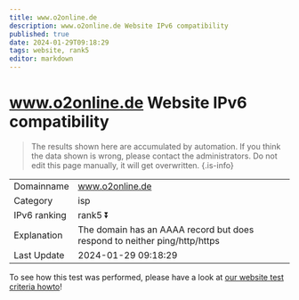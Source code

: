 ```yaml
---
title: www.o2online.de
description: www.o2online.de Website IPv6 compatibility
published: true
date: 2024-01-29T09:18:29
tags: website, rank5
editor: markdown
---
```


# www.o2online.de Website IPv6 compatibility

> The results shown here are accumulated by automation. If you think the data shown is wrong, please contact the administrators. 
> Do not edit this page manually, it will get overwritten.
{.is-info}


|   |   |
| - | - |
| Domainname | www.o2online.de
| Category | isp |
| IPv6 ranking | rank5 :arrow_double_down: |
| Explanation | The domain has an AAAA record but does respond to neither ping/http/https |
| Last Update | 2024-01-29 09:18:29 |

To see how this test was performed, please have a look at [our website test criteria howto](/howto/testcriteria/website)!

